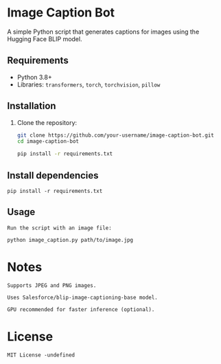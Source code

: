 # Image Caption Bot 

A simple Python script that generates captions for images using the Hugging Face BLIP model.

## Requirements
- Python 3.8+
- Libraries: `transformers`, `torch`, `torchvision`, `pillow`

## Installation
1. Clone the repository:
   ```bash
   git clone https://github.com/your-username/image-caption-bot.git
   cd image-caption-bot

   pip install -r requirements.txt
## Install dependencies
    pip install -r requirements.txt

## Usage
    Run the script with an image file:

    python image_caption.py path/to/image.jpg

# Notes
    Supports JPEG and PNG images.

    Uses Salesforce/blip-image-captioning-base model.

    GPU recommended for faster inference (optional).

# License
    MIT License -undefined
